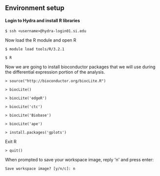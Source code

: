 ## Environment setup
#### Login to Hydra and install R libraries

```$ ssh <username>@hydra-login01.si.edu```

Now load the R module and open R

```$ module load tools/R/3.2.1```

```$ R```

Now we are going to install bioconductor packages that we will use during the differential expression portion of the analysis.

```> source("http://bioconductor.org/biocLite.R")```

```> biocLite()```

```> biocLite('edgeR')```

```> biocLite('ctc')```

```> biocLite('Biobase')```

```> biocLite('ape')```

```> install.packages('gplots')```

Exit R

```> quit()```

When prompted to save your workspace image, reply 'n' and press enter:

```Save workspace image? [y/n/c]: n```


